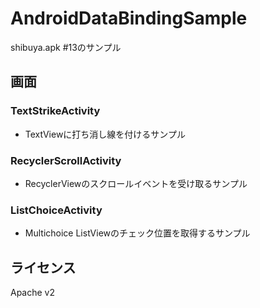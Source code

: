 # AndroidDataBindingSample
shibuya.apk #13のサンプル

## 画面

### TextStrikeActivity

- TextViewに打ち消し線を付けるサンプル

### RecyclerScrollActivity

- RecyclerViewのスクロールイベントを受け取るサンプル

### ListChoiceActivity

- Multichoice ListViewのチェック位置を取得するサンプル

## ライセンス

Apache v2
